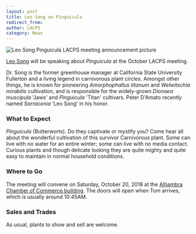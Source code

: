 ```yaml
---
layout: post
title: Leo Song on Pinguicula
redirect_from:
author: LACPS
category: News
---
```


![Leo Song Pinguicula LACPS meeting announcement picture](/assets/images/posts/leo-song-pinguicula-lacps-meeting.jpeg)

[Leo Song](https://www.instagram.com/leochulsongjr/) will be speaking about *Pinguicula* at the October LACPS meeting.

Dr. Song is the former greenhouse manager at California State University Fullerton and a living legend in carnivorous plant circles. Amongst other things, he is known for pioneering *Amorphophallus titanum* and *Welwitschia mirabilis* cultivation, and is responsible for the widely-grown *Dionaea muscipula* 'Jaws' and *Pinguicula* 'Titan' cultivars. Peter D'Amato recently named *Sarracenia* ‘Leo Song’ in his honor.

### What to Expect

*Pinguicula* (Butterworts). Do they captivate or mystify you? Come hear all about the wonderful cultivation of this survivor Carnivorous plant. Some can live with no water for an entire winter; some can live with no media contact. Curious plants and though delicate looking they are quite mighty and quite easy to maintain in normal household conditions.

### Where to Go

The meeting will convene on Saturday, October 20, 2018 at the [Alhambra Chamber of Commerce building](/meetings). The doors will open when Tom arrives, which is usually around 10:45AM.

### Sales and Trades

As usual, plants to show and sell are welcome.
